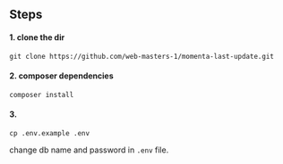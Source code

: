 ## Steps

#### 1. clone the dir
```
git clone https://github.com/web-masters-1/momenta-last-update.git
```
#### 2. composer dependencies
```
composer install 
```
#### 3. 
```
cp .env.example .env
```
change db name and password in ```.env``` file.



